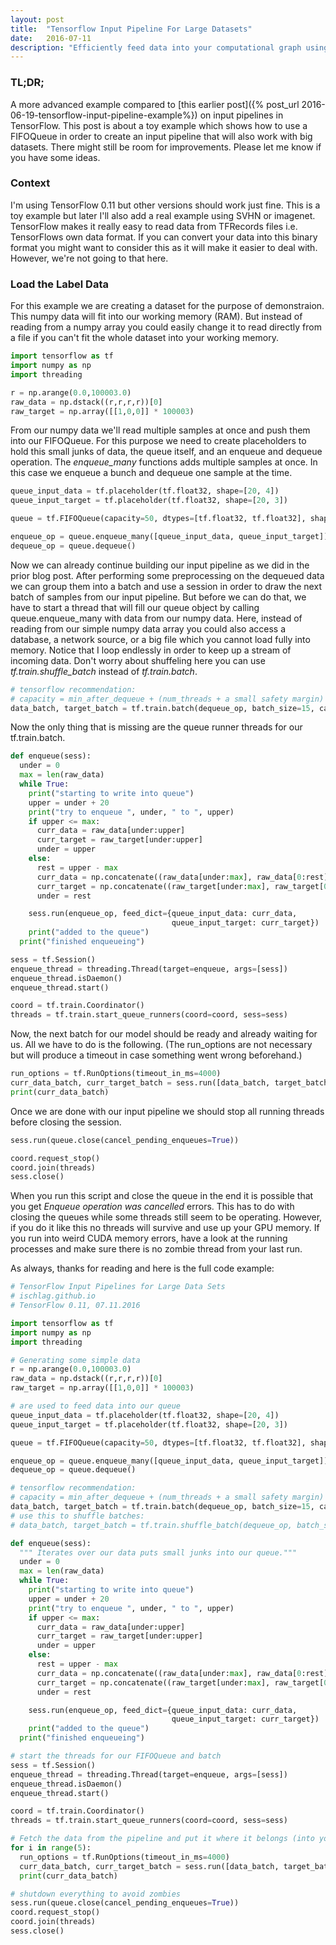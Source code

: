 ```yaml
---
layout: post
title:  "Tensorflow Input Pipeline For Large Datasets"
date:   2016-07-11
description: "Efficiently feed data into your computational graph using threaded queues."
---
```

### TL;DR;
A more advanced example compared to [this earlier post]({% post_url 2016-06-19-tensorflow-input-pipeline-example%}) on input pipelines in TensorFlow. This post is about a toy example which shows how to use a FIFOQueue in order to create an input pipeline that will also work with big datasets. There might still be room for improvements. Please let me know if you have some ideas.

### Context
I'm using TensorFlow 0.11 but other versions should work just fine. This is a toy example but later I'll also add a real example using SVHN or imagenet. TensorFlow makes it really easy to read data from TFRecords files i.e. TensorFlows own data format. If you can convert your data into this binary format you might want to consider this as it will make it easier to deal with. However, we're not going to that here.

### Load the Label Data

For this example we are creating a dataset for the purpose of demonstraion. This numpy data will fit into our working memory (RAM). But instead of reading from a numpy array you could easily change it to read directly from a file if you can't fit the whole dataset into your working memory.  

```python
import tensorflow as tf
import numpy as np
import threading

r = np.arange(0.0,100003.0)
raw_data = np.dstack((r,r,r,r))[0]
raw_target = np.array([[1,0,0]] * 100003)
```
From our numpy data we'll read multiple samples at once and push them into our FIFOQueue. For this purpose we need to create placeholders to hold this small junks of data, the queue itself, and an enqueue and dequeue operation. 
The *enqueue_many* functions adds multiple samples at once. In this case we enqueue a bunch and dequeue one sample at the time. 

```python
queue_input_data = tf.placeholder(tf.float32, shape=[20, 4])
queue_input_target = tf.placeholder(tf.float32, shape=[20, 3])

queue = tf.FIFOQueue(capacity=50, dtypes=[tf.float32, tf.float32], shapes=[[4], [3]])

enqueue_op = queue.enqueue_many([queue_input_data, queue_input_target])
dequeue_op = queue.dequeue()
```
Now we can already continue building our input pipeline as we did in the prior blog post. After performing some preprocessing on the dequeued data we can group them into a batch and use a session in order to draw the next batch of samples from our input pipeline. But before we can do that, we have to start a thread that will fill our queue object by calling queue.enqueue_many with data from our numpy data. Here, instead of reading from our simple numpy data array you could also access a database, a network source, or a big file which you cannot load fully into memory. Notice that I loop endlessly in order to keep up a stream of incoming data. Don't worry about shuffeling here you can use *tf.train.shuffle_batch* instead of *tf.train.batch*.

```python
# tensorflow recommendation:
# capacity = min_after_dequeue + (num_threads + a small safety margin) * batch_size
data_batch, target_batch = tf.train.batch(dequeue_op, batch_size=15, capacity=40)
```
Now the only thing that is missing are the queue runner threads for our tf.train.batch.


```python
def enqueue(sess):
  under = 0
  max = len(raw_data)
  while True:
    print("starting to write into queue")
    upper = under + 20
    print("try to enqueue ", under, " to ", upper)
    if upper <= max:
      curr_data = raw_data[under:upper]
      curr_target = raw_target[under:upper]
      under = upper
    else:
      rest = upper - max
      curr_data = np.concatenate((raw_data[under:max], raw_data[0:rest]))
      curr_target = np.concatenate((raw_target[under:max], raw_target[0:rest]))
      under = rest

    sess.run(enqueue_op, feed_dict={queue_input_data: curr_data,
                                    queue_input_target: curr_target})
    print("added to the queue")
  print("finished enqueueing")

sess = tf.Session()
enqueue_thread = threading.Thread(target=enqueue, args=[sess])
enqueue_thread.isDaemon()
enqueue_thread.start()

coord = tf.train.Coordinator()
threads = tf.train.start_queue_runners(coord=coord, sess=sess)
```
Now, the next batch for our model should be ready and already waiting for us. All we have to do is the following. (The run_options are not necessary but will produce a timeout in case something went wrong beforehand.)

```python
run_options = tf.RunOptions(timeout_in_ms=4000)
curr_data_batch, curr_target_batch = sess.run([data_batch, target_batch], options=run_options)
print(curr_data_batch)
```
Once we are done with our input pipeline we should stop all running threads before closing the session. 

```python
sess.run(queue.close(cancel_pending_enqueues=True))

coord.request_stop()
coord.join(threads)
sess.close()
```

When you run this script and close the queue in the end it is possible that you get *Enqueue operation was cancelled* errors. This has to do with closing the queues while some threads still seem to be operating. However, if you do it like this no threads will survive and use up your GPU memory. If you run into weird CUDA memory errors, have a look at the running processes and make sure there is no zombie thread from your last run. 

As always, thanks for reading and here is the full code example:

```python
# TensorFlow Input Pipelines for Large Data Sets
# ischlag.github.io
# TensorFlow 0.11, 07.11.2016

import tensorflow as tf
import numpy as np
import threading

# Generating some simple data
r = np.arange(0.0,100003.0)
raw_data = np.dstack((r,r,r,r))[0]
raw_target = np.array([[1,0,0]] * 100003)

# are used to feed data into our queue
queue_input_data = tf.placeholder(tf.float32, shape=[20, 4])
queue_input_target = tf.placeholder(tf.float32, shape=[20, 3])

queue = tf.FIFOQueue(capacity=50, dtypes=[tf.float32, tf.float32], shapes=[[4], [3]])

enqueue_op = queue.enqueue_many([queue_input_data, queue_input_target])
dequeue_op = queue.dequeue()

# tensorflow recommendation:
# capacity = min_after_dequeue + (num_threads + a small safety margin) * batch_size
data_batch, target_batch = tf.train.batch(dequeue_op, batch_size=15, capacity=40)
# use this to shuffle batches:
# data_batch, target_batch = tf.train.shuffle_batch(dequeue_op, batch_size=15, capacity=40, min_after_dequeue=5)

def enqueue(sess):
  """ Iterates over our data puts small junks into our queue."""
  under = 0
  max = len(raw_data)
  while True:
    print("starting to write into queue")
    upper = under + 20
    print("try to enqueue ", under, " to ", upper)
    if upper <= max:
      curr_data = raw_data[under:upper]
      curr_target = raw_target[under:upper]
      under = upper
    else:
      rest = upper - max
      curr_data = np.concatenate((raw_data[under:max], raw_data[0:rest]))
      curr_target = np.concatenate((raw_target[under:max], raw_target[0:rest]))
      under = rest

    sess.run(enqueue_op, feed_dict={queue_input_data: curr_data,
                                    queue_input_target: curr_target})
    print("added to the queue")
  print("finished enqueueing")

# start the threads for our FIFOQueue and batch
sess = tf.Session()
enqueue_thread = threading.Thread(target=enqueue, args=[sess])
enqueue_thread.isDaemon()
enqueue_thread.start()

coord = tf.train.Coordinator()
threads = tf.train.start_queue_runners(coord=coord, sess=sess)

# Fetch the data from the pipeline and put it where it belongs (into your model)
for i in range(5):
  run_options = tf.RunOptions(timeout_in_ms=4000)
  curr_data_batch, curr_target_batch = sess.run([data_batch, target_batch], options=run_options)
  print(curr_data_batch)

# shutdown everything to avoid zombies
sess.run(queue.close(cancel_pending_enqueues=True))
coord.request_stop()
coord.join(threads)
sess.close()
```

 